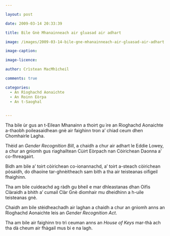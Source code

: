 ```yaml
---

layout: post

date: 2009-03-14 20:33:39

title: Bile Gnè Mhanainneach air gluasad air adhart

image: /images/2009-03-14-bile-gne-mhanainneach-air-gluasad-air-adhart.jpg

image-caption:

image-licence:

author: Crìstean MacMhìcheil

comments: true

categories:
  - An Rìoghachd Aonaichte
  - An Roinn Eòrpa
  - An t-Saoghal
  

---
```


Tha bile ùr gus an t-Eilean Mhanainn a thoirt gu ìre an Rìoghachd Aonaichte a-thaobh poileasaidhean gnè air faighinn tron a&#8217; chiad ceum dhen Chomhairle Lagha.

<!--more-->

Thèid an _Gender Recognition Bill_, a chaidh a chur air adhart le Eddie Lowey, a chur an gnìomh gus riaghailtean Cùirt Eòrpach nan Còirichean Daonna a&#8217; co-fhreagairt.

Bidh am bile a&#8217; toirt còirichean co-ionannachd, a&#8217; toirt a-steach còirichean pòsaidh, do dhaoine tar-ghnèitheach sam bith a tha air teisteanas oifigeil fhaighinn.

Tha am bile cuideachd ag ràdh gu bheil e mar dhleastanas dhan Oifis Clàraidh a bhith a&#8217; cumail Clàr Gnè dìomhair mu dheidhinn a h-uile teisteanas gnè.

Chaidh am bile stèidheachadh air laghan a chaidh a chur an gnìomh anns an Rìoghachd Aonaichte leis an _Gender Recognition Act_.

Tha am bile air faighinn tro trì ceuman anns an _House of Keys_ mar-thà ach tha dà cheum air fhàgail mus bi e na lagh.
